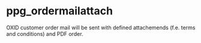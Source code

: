 # ppg_ordermailattach
OXID customer order mail will be sent with defined attachemends (f.e. terms and conditions) and PDF order.
